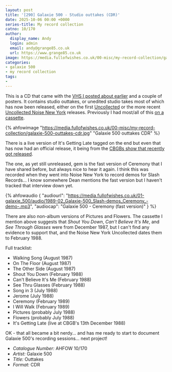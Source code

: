 ```yaml
---
layout: post
title: '[290] Galaxie 500 - Studio outtakes (CDR)'
date: 2025-10-06 00:00 +0000
series-title: My record collection 
catno: 10/170
author:
  display_name: Andy
  login: admin
  email: andy@grange85.co.uk
  url: https://www.grange85.co.uk
image: https://media.fullofwishes.co.uk/00-misc/my-record-collection/galaxie-500-outtakes-cdr.jpg
categories:
- galaxie 500
- my record collection
tags:
-
---
```

This is a CD that came with the [VHS I posted about earlier](/2025/08/11/my-record-collection-galaxie-500-live-compilation-vhs/) and a couple of posters. It contains studio outtakes, or unedited studio takes most of which has now been released, either on the first [Uncollected](/database/galaxie-500/releases/uncollected/#uncollected) or the more recent [Uncollected Noise New York](/2024/10/08/my-record-collection-recent-acquisition-09-and-10-galaxie-500-uncollected-noise-new-york-88-90/) releases. Previously I had most/all of this [on a cassette](/2023/08/17/my-record-collection-061-galaxie-500-unreleased-sessions-and-live-at-the-rat/).

{% ahfowimage "https://media.fullofwishes.co.uk/00-misc/my-record-collection/galaxie-500-outtakes-cdr.jpg" "Galaxie 500 outtakes CDR" %}

There is a live version of It's Getting Late tagged on the end but even that has now had an official release, it being from the [CBGBs show that recently got released](/2025/08/14/my-record-collection-galaxie-500-cbgb-13th-december-1988/).

The one, as yet still unreleased, gem is the fast version of Ceremony that I have shared before, but always nice to hear it again. I think this was recorded when they went into Noise New York to record demos for Slash Records... I know somewhere Dean mentions the fast version but I haven't tracked that interview down yet.

{% ahfowaudio {
"audiourl": "https://media.fullofwishes.co.uk/01-galaxie_500/audio/1989-02_Galaxie-500_Slash-demos_Ceremony_-demo-.mp3",
"audiocap": "Galaxie 500 - Ceremony (fast version)"
} %}

There are also non-album versions of Pictures and Flowers. The cassette I mention above suggests that _Shout You Down_, _Can't Believe It's Me_, and _See Through Glasses_ were from December 1987, but I can't find any evidence to support that, and the Noise New York Uncollected dates them to February 1988.

Full tracklist:

 - Walking Song (August 1987)
 - On The Floor (August 1987)
 - The Other Side (August 1987)
 - Shout You Down (February 1988)
 - Can't Believe It's Me (February 1988)
 - See Thru Glasses (February 1988)
 - Song in 3 (July 1988)
 - Jerome (July 1988)
 - Ceremony (February 1989)
 - I Will Walk (February 1989)
 - Pictures (probably July 1988)
 - Flowers (probably July 1988)
 - It's Getting Late (live at CBGB's 13th December 1988)

OK - that all became a bit nerdy... and has me ready to start to document Galaxie 500's recording sessions... next project!

 - *Catalogue Number:* AHFOW 10/170
 - *Artist:* Galaxie 500
 - *Title:* Outtakes
 - *Format:* CDR
